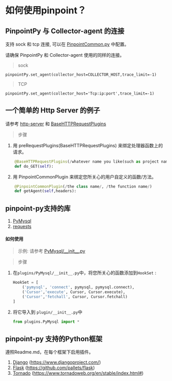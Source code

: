 # 如何使用pinpoint？

## PinpointPy 与 Collector-agent 的连接
支持 sock 和 tcp 连接, 可以在 [PinpointCommon.py](plugins/PinpointCommon.py) 中配置。

请确保 PinpointPy 和 Collector-agent 使用的同样的连接。
> sock

```
pinpointPy.set_agent(collector_host=COLLECTOR_HOST,trace_limit=-1)
```
> TCP

```
pinpointPy.set_agent(collector_host='Tcp:ip:port',trace_limit=-1)
```

## 一个简单的 Http Server 的例子

请参考 [http-server](https://github.com/naver/pinpoint-c-agent/blob/v0.3.1/Example/PY/simple-http-server/http-server.py) 和 [BaseHTTPRequestPlugins](https://github.com/naver/pinpoint-c-agent/blob/v0.3.1/Example/PY/simple-http-server/plugins/BaseHTTPRequestPlugins.py)

> 步骤

1. 用 preRequestPlugins(BaseHTTPRequestPlugins) 来绑定处理器函数上的请求。

```python
    @BaseHTTPRequestPlugins(/whatever name you like(such as project name)/, /the function name/)
    def do_GET(self):
```

2. 用 PinpointCommonPlugin 来绑定您所关心的用户自定义的函数/方法。

```python
    @PinpointCommonPlugin(/the class name/, /the function name/)
    def getAgent(self,headers):
```

## pinpoint-py支持的库

1. [PyMysql](./plugins/PyMysql)
2. [requests](./plugins/requests)

#### 如何使用
> 示例: 请参考 [PyMysql/\_\_init\_\_.py](./plugins/PyMysql/__init__.py)

> 步骤

1. 在```plugins/PyMysql/__init__.py```中，将您所关心的函数添加到```HookSet``` :
    ```python
    HookSet = [
        ('pymysql', 'connect', pymysql, pymysql.connect),
        ('Cursor','execute', Cursor, Cursor.execute),
        ('Cursor','fetchall', Cursor, Cursor.fetchall)
    ]
    ```
2. 将它导入到 ```plugin/__init__.py```中
    ```python
    from plugins.PyMysql import *
    ```

## pinpoint-py 支持的Python框架

遵照Readme.md，在每个框架下启用插件。

1. [Django](./django) (https://www.djangoproject.com/) 
2. [Flask](./flask) (https://github.com/pallets/flask) 
3. [Tornado](./tornado) (https://www.tornadoweb.org/en/stable/index.html#) 


